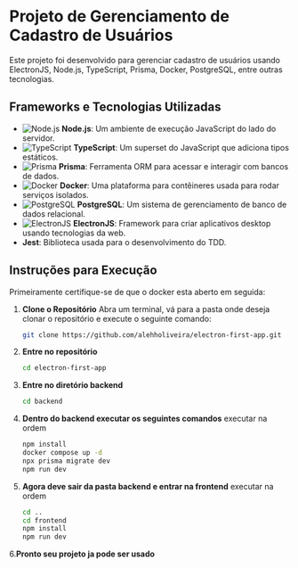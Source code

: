 
# Projeto de Gerenciamento de Cadastro de Usuários

Este projeto foi desenvolvido para gerenciar cadastro de usuários usando ElectronJS, Node.js, TypeScript, Prisma, Docker, PostgreSQL, entre outras tecnologias.

## Frameworks e Tecnologias Utilizadas
- ![Node.js](https://static-00.iconduck.com/assets.00/node-js-icon-454x512-nztofx17.png) **Node.js**: Um ambiente de execução JavaScript do lado do servidor.
- ![TypeScript](https://upload.wikimedia.org/wikipedia/commons/4/4c/Typescript_logo_2020.svg) **TypeScript**: Um superset do JavaScript que adiciona tipos estáticos.
- ![Prisma](https://cdn.worldvectorlogo.com/logos/prisma-3.svg) **Prisma**: Ferramenta ORM para acessar e interagir com bancos de dados.
- ![Docker](https://w7.pngwing.com/pngs/991/165/png-transparent-docker-hd-logo-thumbnail.png) **Docker**: Uma plataforma para contêineres usada para rodar serviços isolados.
- ![PostgreSQL](https://upload.wikimedia.org/wikipedia/commons/2/29/Postgresql_elephant.svg) **PostgreSQL**: Um sistema de gerenciamento de banco de dados relacional.
- ![ElectronJS](https://upload.wikimedia.org/wikipedia/commons/9/91/Electron_Software_Framework_Logo.svg) **ElectronJS**: Framework para criar aplicativos desktop usando tecnologias da web.
- **Jest**: Biblioteca usada para o desenvolvimento do TDD.

## Instruções para Execução
Primeiramente certifique-se de que o docker esta aberto em seguida:

1. **Clone o Repositório**
   Abra um terminal, vá para a pasta onde deseja clonar o repositório e execute o seguinte comando:
   ```bash
   git clone https://github.com/alehholiveira/electron-first-app.git
2. **Entre no repositório**
   ```bash
   cd electron-first-app
3. **Entre no diretório backend**
   ```bash
   cd backend
4. **Dentro do backend executar os seguintes comandos**
   executar na ordem
   ```bash
   npm install
   docker compose up -d
   npx prisma migrate dev
   npm run dev
5. **Agora deve sair da pasta backend e entrar na frontend**
    executar na ordem
   ```bash
   cd ..
   cd frontend
   npm install
   npm run dev
6.**Pronto seu projeto ja pode ser usado**
   

